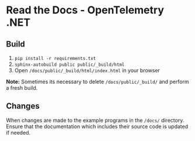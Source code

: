 # Read the Docs - OpenTelemetry .NET

## Build

1. `pip install -r requirements.txt`
1. `sphinx-autobuild public public/_build/html`
1. Open `/docs/public/_build/html/index.html` in your browser

__Note:__ Sometimes its necessary to delete `/docs/public/_build/` and perform
a fresh build.

## Changes

When changes are made to the example programs in the `/docs/` directory. Ensure
that the documentation which includes their source code is updated if needed.
